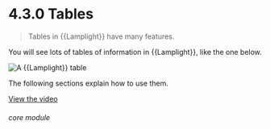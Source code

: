 # 4.3.0    Tables

> Tables in {{Lamplight}} have many features. 

You will see lots of tables of information in {{Lamplight}}, like the one below.

![A {{Lamplight}} table]({{imgpath}}14a.png)

The following sections explain how to use them. 

[View the video](/help/video/id/7)
###### core module

